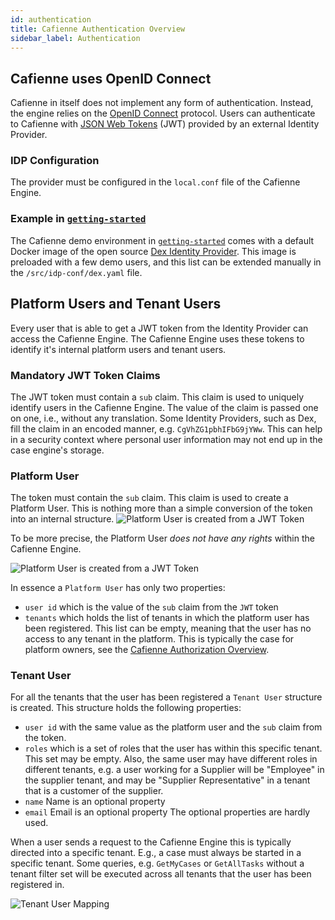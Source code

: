 ```yaml
---
id: authentication
title: Cafienne Authentication Overview
sidebar_label: Authentication
---
```


## Cafienne uses OpenID Connect
Cafienne in itself does not implement any form of authentication. Instead, the engine relies on the [OpenID Connect](https://en.wikipedia.org/wiki/OpenID_Connect) protocol.
Users can authenticate to Cafienne with [JSON Web Tokens](https://jwt.io/) (JWT) provided by an external Identity Provider.

### IDP Configuration
The provider must be configured in the `local.conf` file of the Cafienne Engine.

### Example in [`getting-started`](https://github.com/cafienne/getting-started)
The Cafienne demo environment in [`getting-started`](https://github.com/cafienne/getting-started) comes with a default Docker image of the open source [Dex Identity Provider](https://github.com/dexidp/dex).
This image is preloaded with a few demo users, and this list can be extended manually in the `/src/idp-conf/dex.yaml` file.

## Platform Users and Tenant Users
Every user that is able to get a JWT token from the Identity Provider can access the Cafienne Engine.
The Cafienne Engine uses these tokens to identify it's internal platform users and tenant users.

### Mandatory JWT Token Claims
The JWT token must contain a `sub` claim. This claim is used to uniquely identify users in the Cafienne Engine. The value of the claim is passed one on one, i.e., without any translation.
Some Identity Providers, such as Dex, fill the claim in an encoded manner, e.g. `CgVhZG1pbhIFbG9jYWw`.
This can help in a security context where personal user information may not end up in the case engine's storage.  

### Platform User
The token must contain the `sub` claim. This claim is used to create a Platform User. This is nothing more than a simple conversion of the token into an internal structure.
![Platform User is created from a JWT Token](assets/engine/platform-user.png)

To be more precise, the Platform User _does not have any rights_ within the Cafienne Engine. 

![Platform User is created from a JWT Token](assets/engine/platform-user-has-no-access.png)

In essence a `Platform User` has only two properties:
- `user id` which is the value of the `sub` claim from the `JWT` token
- `tenants` which holds the list of tenants in which the platform user has been registered. This list can be empty, meaning that the user has no access to any tenant in the platform. This is typically the case for platform owners, see the [Cafienne Authorization Overview](engine/authorization).

### Tenant User
For all the tenants that the user has been registered a `Tenant User` structure is created.
This structure holds the following properties:
- `user id` with the same value as the platform user and the `sub` claim from the token.
- `roles` which is a set of roles that the user has within this specific tenant. This set may be empty. Also, the same user may have different roles in different tenants, e.g. a user working for a Supplier will be "Employee" in the supplier tenant, and may be "Supplier Representative" in a tenant that is a customer of the supplier.
- `name` Name is an optional property
- `email` Email is an optional property
The optional properties are hardly used.

When a user sends a request to the Cafienne Engine this is typically directed into a specific tenant. E.g., a case must always be started in a specific tenant.
Some queries, e.g. `GetMyCases` or `GetAllTasks` without a tenant filter set will be executed across all tenants that the user has been registered in.

![Tenant User Mapping](assets/engine/tenant-user.png)
